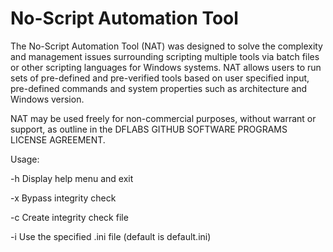 # No-Script Automation Tool
The No-Script Automation Tool (NAT) was designed to solve the complexity and management issues surrounding scripting multiple tools via batch files or other scripting languages for Windows systems.  NAT allows users to run sets of pre-defined and pre-verified tools based on user specified input, pre-defined commands and system properties such as architecture and Windows version.

NAT may be used freely for non-commercial purposes, without warrant or support, as outline in the DFLABS GITHUB SOFTWARE PROGRAMS LICENSE AGREEMENT.

Usage:

  -h  Display help menu and exit

  -x  Bypass integrity check

  -c  Create integrity check file

  -i  <file>	Use the specified .ini file (default is default.ini)
